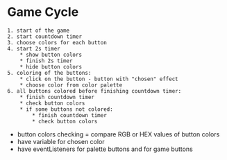  # Game Cycle
	1. start of the game	
	2. start countdown timer
	3. choose colors for each button
	4. start 2s timer
		* show button colors
		* finish 2s timer  
		* hide button colors
	5. coloring of the buttons:
		* click on the button - button with "chosen" effect
		* choose color from color palette
	6. all buttons colored before finishing countdown timer:
		* finish countdown timer
		* check button colors
		* if some buttons not colored:
			* finish countdown timer
			* check button colors
	
* button colors checking = compare RGB or HEX values of button colors
* have variable for chosen color
* have eventListeners for palette buttons and for game buttons